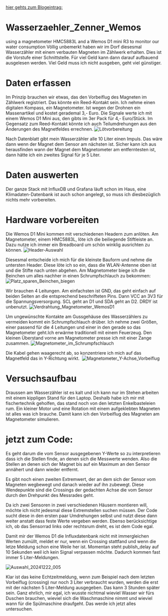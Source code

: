 [hier gehts zum Blogeintrag:](https://nc-x.com/monitoring-wasserzaehler-zenner)

# Wasserzaehler_Zenner_Wemos
using a magnetometer HMC5883L and a Wemos D1 mini R3 to monitor our water consumption
Völlig unbemerkt haben wir im Dorf diesesmal Wasserzähler mit einem verbauten Magneten im Zählwerk erhalten. Dies ist die Vorstufe einer Schnittstelle. Für viel Geld kann dann darauf aufbauend ausgelesen werden. Viel Geld muss ich nicht ausgeben, geht viel günstiger.

# Daten erfassen
Im Prinzip brauchen wir etwas, das den Vorbeiflug des Magneten im Zählwerk registriert. Das könnte ein Reed-Kontakt sein. Ich nehme einen digitalen Kompass, ein Magnetometer. Ist wegen der Drohnen ein Massenartikel und kostet gerademal 3,- Euro. Die Signale werte ich mit einem Wemos D1 Mini aus, den gibts im 3er Pack für 4,- Euro/Stück. Im Gegensatz zum Reed-Kontakt könnte ich auch Teilumdrehungen aus den Änderungen des Magnetfeldes errechnen.
![Lötvorbereitung](https://github.com/user-attachments/assets/ff9bdbe9-0124-41eb-a139-521157360011)

Nach Datenblatt gibt mein Wasserzähler alle 10 Liter einen Impuls. Das wäre dann wenn der Magnet dem Sensor am nächsten ist. Sicher kann ich aus herausfinden wann der Magnet dem Magnetometer am entferntesten ist, dann hätte ich ein zweites Signal für je 5 Liter.
# Daten auswerten
Der ganze Stack mit InfluxDB und Grafana läuft schon im Haus, eine Klimadaten-Datenbank ist auch schon angelegt, so muss ich diesbezüglich nichts mehr vorbereiten. 
# Hardware vorbereiten
Die Wemos D1 Mini kommen mit verschiedenen Headern zum anlöten. Am Magnetometer, einem HMC5883L, löte ich die beiliegende Stiftleiste an. Dazu nutze ich immer ein Breadboard um schön winklig ausrichten zu können.
![Header-Auswahl](https://github.com/user-attachments/assets/1fca5983-7439-4042-bd78-e7445167ad12)

Diesesmal entscheide ich mich für die kleinste Bauform und nehme die untersten Header. Diese löte ich so ein, dass die WLAN-Antenne oben ist und die Stifte nach unten abgehen. Am Magnetometer biege ich die Beinchen um alles nachher in einen Schrumpfschlauch zu bekommen:
![Platz_sparen_Beinchen_biegen](https://github.com/user-attachments/assets/744fa2d3-bff5-4ede-8536-f68e90fbdfb0)

Wir brauchen 4 Leitungen. Am einfachsten ist GND, das geht einfach auf beiden Seiten an die entsprechend beschrifteten Pins. Dann VCC an 3V3 für die Spannungsversorgung. SCL geht an D1 und SDA geht an D2. DRDY ist unbenutzt.
![Verdrahtung_Magnetometer_WemosD1](https://github.com/user-attachments/assets/c227aef7-e033-4b1e-9df6-bd7bf98959db)

Um ungewünschte Kontakte am Gussgehäuse des Wasserzählers zu vermeiden kommt ein Schrumpfschlauch drüber. Ich nehme zwei Größen, einer passend für die 4 Leitungen und einer in den gerade so das Magnetometer geht.Ich erwärme traditionell mit einem Feuerzeug. Den kleinen Überstand vorne am Magnetometer presse ich mit einer Zange zusammen.
![Magnetometer_im_Schrumpfschlauch](https://github.com/user-attachments/assets/c9854434-2cef-4ada-b073-05a305b27536)

Die Kabel gehen waagerecht ab, so konzentriere ich mich auf das Magnetfeld das in Y-Richtung wirkt. 
![Magnetometer_Y-Achse_Vorbeiflug](https://github.com/user-attachments/assets/d18a1a76-7db8-4ca1-a0d5-f8549eadad9a)


# Versuchsaufbau
Draussen am Wasserzähler ist es kalt und ich kann nur im Stehen arbeiten mit einem kippligen Stand für den Laptop. Deshalb habe ich mir mit fischertechnik geholfen, das stand noch von den letzten Enkelbasteleien rum. Ein kleiner Motor und eine Rotation mit einem aufgeklebten Magneten ist alles was ich brauche. Damit kann ich den Vorbeiflug des Magneten am Magnetometer simulieren.

# jetzt zum Code:
Es geht darum die vom Sensor ausgegebenen Y-Werte so zu interpretieren dass ich die Stellen finde, an denen sich die Messwerte wenden. Also die Stellen an denen sich der Magnet bis auf ein Maximum an den Sensor annähert und dann wieder entfernt. 

Es gibt noch einen zweiten Extremwert, der an dem sich der Sensor vom Magneten wegbewegt und danach wieder auf ihn zubewegt. Diese Wendepunkte sind die Crossings der gedachten Achse die vom Sensor durch den Drehpunkt des Messrades geht. 

Da ich zwei Sensoren in zwei verschiedenen Häusern montieren will, möchte ich nicht jedesmal diese Extremstellen suchen müssen. Der Code sucht diese in den ersten paar Umdrehungen selbst und nutzt diese dann weiter anstatt dass feste Werte vergeben werden. Ebenso berücksichtige ich, ob das Sensorrad links oder rechtsrum dreht, es ist dem Code egal.

Damit mir der Wemos D1 die Influxdatenbank nicht mit immergleichen Werten zumüllt, meldet er nur, wenn ein Crossing stattfand und wenn die letze Meldung schon eine Weile her ist. Momentan steht publish_delay auf 10 Sekunden weil ich kein Signal verpassen möchte. Dadurch kommen fast immer 5 Liter-Meldungen.

![Auswahl_20241222_005](https://github.com/user-attachments/assets/f031b4af-077f-4e35-aa8b-e438d68977c3)

Klar ist das keine Echtzeitmeldung, wenn zum Beispiel nach dem letzten Vorbeiflug (crossing) nur noch 3 Liter verbraucht wurden, werden die erst mit der nächsten 5 Liter-Meldung ausgegeben. Das kann 3 Stunden später sein. Ganz ehrlich, mir egal, ich wusste nichtmal wieviel Wasser wir fürs Duschen brauchen, wieviel sich die Waschmaschine nimmt und wieviel wann für die Spülmaschine draufgeht. Das werde ich jetzt alles untersuchen.

